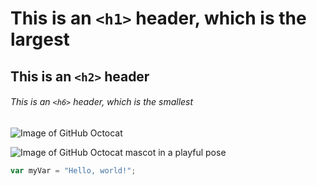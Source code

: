 # This is an `<h1>` header, which is the largest

## This is an `<h2>` header

###### This is an `<h6>` header, which is the smallest
![Image of GitHub Octocat](https://octodex.github.com/images/yaktocat.png)

![Image of GitHub Octocat mascot in a playful pose](https://octodex.github.com/images/yaktocat.png)

```javascript
var myVar = "Hello, world!";
